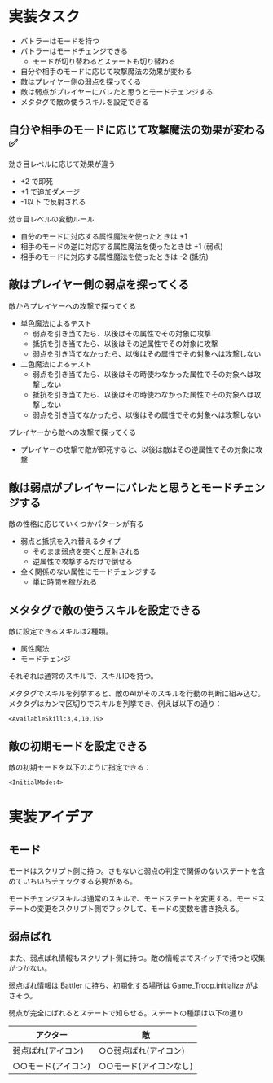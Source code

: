 # 実装タスク

* バトラーはモードを持つ
* バトラーはモードチェンジできる
    * モードが切り替わるとステートも切り替わる
* 自分や相手のモードに応じて攻撃魔法の効果が変わる
* 敵はプレイヤー側の弱点を探ってくる
* 敵は弱点がプレイヤーにバレたと思うとモードチェンジする
* メタタグで敵の使うスキルを設定できる

## 自分や相手のモードに応じて攻撃魔法の効果が変わる✅

効き目レベルに応じて効果が違う

* +2 で即死
* +1 で追加ダメージ
* -1以下 で反射される

効き目レベルの変動ルール

* 自分のモードに対応する属性魔法を使ったときは +1
* 相手のモードの逆に対応する属性魔法を使ったときは +1 (弱点)
* 相手のモードに対応する属性魔法を使ったときは -2 (抵抗)

## 敵はプレイヤー側の弱点を探ってくる

敵からプレイヤーへの攻撃で探ってくる

* 単色魔法によるテスト
    * 弱点を引き当てたら、以後はその属性でその対象に攻撃
    * 抵抗を引き当てたら、以後はその逆属性でその対象に攻撃
    * 弱点を引き当てなかったら、以後はその属性でその対象へは攻撃しない
* 二色魔法によるテスト
    * 弱点を引き当てたら、以後はその時使わなかった属性でその対象へは攻撃しない
    * 抵抗を引き当てたら、以後はその時使わなかった属性でその対象へは攻撃しない
    * 弱点を引き当てなかったら、以後はその属性でその対象へは攻撃しない

プレイヤーから敵への攻撃で探ってくる

* プレイヤーの攻撃で敵が即死すると、以後は敵はその逆属性でその対象に攻撃

## 敵は弱点がプレイヤーにバレたと思うとモードチェンジする

敵の性格に応じていくつかパターンが有る

* 弱点と抵抗を入れ替えるタイプ
    * そのまま弱点を突くと反射される
    * 逆属性で攻撃するだけで倒せる
* 全く関係のない属性にモードチェンジする
    * 単に時間を稼がれる

## メタタグで敵の使うスキルを設定できる

敵に設定できるスキルは2種類。

* 属性魔法
* モードチェンジ

それぞれは通常のスキルで、スキルIDを持つ。

メタタグでスキルを列挙すると、敵のAIがそのスキルを行動の判断に組み込む。メタタグはカンマ区切りでスキルを列挙でき、例えば以下の通り：

```
<AvailableSkill:3,4,10,19>
```

## 敵の初期モードを設定できる

敵の初期モードを以下のように指定できる：

```
<InitialMode:4>
```

# 実装アイデア

## モード

モードはスクリプト側に持つ。さもないと弱点の判定で関係のないステートを含めていちいちチェックする必要がある。

モードチェンジスキルは通常のスキルで、モードステートを変更する。モードステートの変更をスクリプト側でフックして、モードの変数を書き換える。

## 弱点ばれ

また、弱点ばれ情報もスクリプト側に持つ。敵の情報までスイッチで持つと収集がつかない。

弱点ばれ情報は Battler に持ち、初期化する場所は Game_Troop.initialize がよさそう。

弱点が完全にばれるとステートで知らせる。ステートの種類は以下の通り

|アクター|敵|
|-|-|
|弱点ばれ(アイコン)|○○弱点ばれ(アイコン)|
|○○モード(アイコン)|○○モード(アイコンなし)|